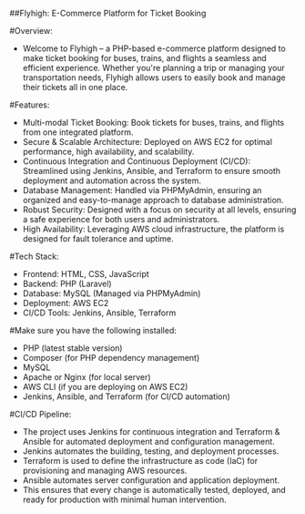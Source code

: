 ##Flyhigh: E-Commerce Platform for Ticket Booking

#Overview:
* Welcome to Flyhigh – a PHP-based e-commerce platform designed to make ticket booking for buses, trains, and flights a seamless and efficient experience. Whether you're planning a trip or managing your transportation needs, Flyhigh allows users to easily book and manage their tickets all in one place.

#Features:
* Multi-modal Ticket Booking: Book tickets for buses, trains, and flights from one integrated platform.
* Secure & Scalable Architecture: Deployed on AWS EC2 for optimal performance, high availability, and scalability.
* Continuous Integration and Continuous Deployment (CI/CD): Streamlined using Jenkins, Ansible, and Terraform to ensure smooth deployment and automation across the system.
* Database Management: Handled via PHPMyAdmin, ensuring an organized and easy-to-manage approach to database administration.
* Robust Security: Designed with a focus on security at all levels, ensuring a safe experience for both users and administrators.
* High Availability: Leveraging AWS cloud infrastructure, the platform is designed for fault tolerance and uptime.

#Tech Stack:
* Frontend: HTML, CSS, JavaScript
* Backend: PHP (Laravel)
* Database: MySQL (Managed via PHPMyAdmin)
* Deployment: AWS EC2
* CI/CD Tools: Jenkins, Ansible, Terraform


#Make sure you have the following installed:
* PHP (latest stable version)
* Composer (for PHP dependency management)
* MySQL
* Apache or Nginx (for local server)
* AWS CLI (if you are deploying on AWS EC2)
* Jenkins, Ansible, and Terraform (for CI/CD automation)

#CI/CD Pipeline:
* The project uses Jenkins for continuous integration and Terraform & Ansible for automated deployment and configuration management.
* Jenkins automates the building, testing, and deployment processes.
* Terraform is used to define the infrastructure as code (IaC) for provisioning and managing AWS resources.
* Ansible automates server configuration and application deployment.
* This ensures that every change is automatically tested, deployed, and ready for production with minimal human intervention.
